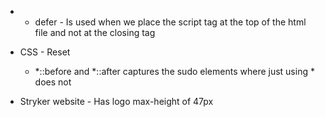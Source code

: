 * <script src="path" defer></script>
    - defer - Is used when we place the script tag at the top of the html file and not at the closing </body> tag

* CSS - Reset
    - *::before and *::after captures the sudo elements where just using * does not

* Stryker website - Has logo max-height of 47px